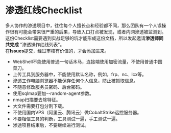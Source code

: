 # 渗透红线Checklist

多人协作的渗透项目中，往往每个人擅长点和经验都不同，那么团队有一个人误操作很有可能会带来很严重的后果，导致入口打点被发现，或者内网渗透被监测到。<br>
这份Checklist需要遇到实战足够的坑才能形成这份文档，所以发起邀请**渗透师同共完成** "渗透操作红线列表"。<br>
在**Issues**提交，经过审核有价值的，才会添加进来。<br>

* WebShell不能使用普通一句话木马，连接端使用加密流量，不使用普通中国菜刀。
* 上传工具到服务器中，不能使用默认名称，例如，frp、nc、lcx等。
* 渗透工作电脑浏览器不能保存任何个人信息，防止被抓取信息。
* 不随意修改服务员密码、后台密码。
* 使用sqlmap要加--random-agent参数。
* nmap扫描要去除特征。
* 大文件需要打包分割下载。
* 不使用国内VPS（阿里云、腾讯云）做CobaltStrike远控服务器。
* 不要相信工具的判断，工具测试一遍，手工测试一遍。
* 渗透项目结束后，不要继续进行测试。
